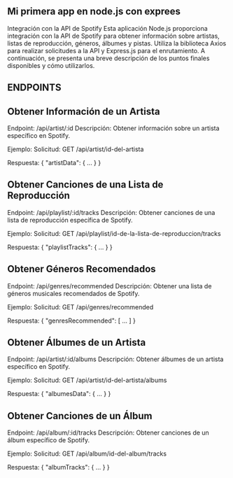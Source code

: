 ## Mi primera app en node.js con exprees
Integración con la API de Spotify
Esta aplicación Node.js proporciona integración con la API de Spotify para obtener información sobre artistas, listas de reproducción, géneros, álbumes y pistas. Utiliza la biblioteca Axios para realizar solicitudes a la API y Express.js para el enrutamiento. A continuación, se presenta una breve descripción de los puntos finales disponibles y cómo utilizarlos.



## ENDPOINTS
## Obtener Información de un Artista
Endpoint:
/api/artist/:id
Descripción:
Obtener información sobre un artista específico en Spotify.

Ejemplo:
Solicitud:
GET /api/artist/id-del-artista

Respuesta:
{
  "artistData": { ... }
}

## Obtener Canciones de una Lista de Reproducción
Endpoint:
/api/playlist/:id/tracks
Descripción:
Obtener canciones de una lista de reproducción específica de Spotify.

Ejemplo:
Solicitud:
GET /api/playlist/id-de-la-lista-de-reproduccion/tracks

Respuesta:
{
  "playlistTracks": { ... }
}

## Obtener Géneros Recomendados
Endpoint:
/api/genres/recommended
Descripción:
Obtener una lista de géneros musicales recomendados de Spotify.

Ejemplo:
Solicitud:
GET /api/genres/recommended

Respuesta:
{
  "genresRecommended": [ ... ]
}

## Obtener Álbumes de un Artista
Endpoint:
/api/artist/:id/albums
Descripción:
Obtener álbumes de un artista específico en Spotify.

Ejemplo:
Solicitud:
GET /api/artist/id-del-artista/albums

Respuesta:
{
  "albumesData": { ... }
}

## Obtener Canciones de un Álbum
Endpoint:
/api/album/:id/tracks
Descripción:
Obtener canciones de un álbum específico de Spotify.

Ejemplo:
Solicitud:
GET /api/album/id-del-album/tracks

Respuesta:
{
  "albumTracks": { ... }
}